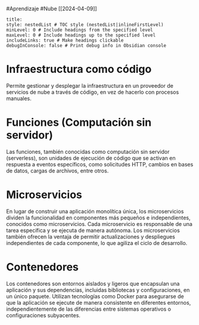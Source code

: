 #Aprendizaje #Nube
[[2024-04-09]]
```table-of-contents
title: 
style: nestedList # TOC style (nestedList|inlineFirstLevel)
minLevel: 0 # Include headings from the specified level
maxLevel: 0 # Include headings up to the specified level
includeLinks: true # Make headings clickable
debugInConsole: false # Print debug info in Obsidian console
```
# Infraestructura como código 
Permite gestionar y desplegar la infraestructura en un proveedor de servicios de nube a través de código, en vez de hacerlo con procesos manuales.
# Funciones (Computación sin servidor)
Las funciones, también conocidas como computación sin servidor (serverless), son unidades de ejecución de código que se activan en respuesta a eventos específicos, como solicitudes HTTP, cambios en bases de datos, cargas de archivos, entre otros.
# Microservicios 
En lugar de construir una aplicación monolítica única, los microservicios dividen la funcionalidad en componentes más pequeños e independientes, conocidos como microservicios. Cada microservicio es responsable de una tarea específica y se ejecuta de manera autónoma. Los microservicios también ofrecen la ventaja de permitir actualizaciones y despliegues independientes de cada componente, lo que agiliza el ciclo de desarrollo.
# Contenedores 
Los contenedores son entornos aislados y ligeros que encapsulan una aplicación y sus dependencias, incluidas bibliotecas y configuraciones, en un único paquete. Utilizan tecnologías como Docker para asegurarse de que la aplicación se ejecute de manera consistente en diferentes entornos, independientemente de las diferencias entre sistemas operativos o configuraciones subyacentes.
